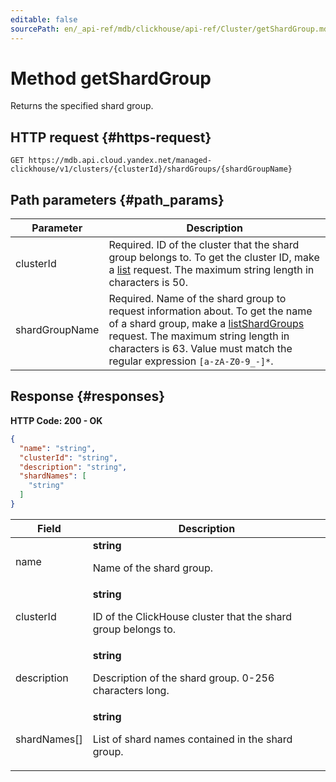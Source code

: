 ```yaml
---
editable: false
sourcePath: en/_api-ref/mdb/clickhouse/api-ref/Cluster/getShardGroup.md
---
```


# Method getShardGroup
Returns the specified shard group.
 

 
## HTTP request {#https-request}
```
GET https://mdb.api.cloud.yandex.net/managed-clickhouse/v1/clusters/{clusterId}/shardGroups/{shardGroupName}
```
 
## Path parameters {#path_params}
 
Parameter | Description
--- | ---
clusterId | Required. ID of the cluster that the shard group belongs to.  To get the cluster ID, make a [list](/docs/managed-clickhouse/api-ref/Cluster/list) request.  The maximum string length in characters is 50.
shardGroupName | Required. Name of the shard group to request information about.  To get the name of a shard group, make a [listShardGroups](/docs/managed-clickhouse/api-ref/Cluster/listShardGroups) request.  The maximum string length in characters is 63. Value must match the regular expression `` [a-zA-Z0-9_-]* ``.
 
## Response {#responses}
**HTTP Code: 200 - OK**

```json 
{
  "name": "string",
  "clusterId": "string",
  "description": "string",
  "shardNames": [
    "string"
  ]
}
```

 
Field | Description
--- | ---
name | **string**<br><p>Name of the shard group.</p> 
clusterId | **string**<br><p>ID of the ClickHouse cluster that the shard group belongs to.</p> 
description | **string**<br><p>Description of the shard group. 0-256 characters long.</p> 
shardNames[] | **string**<br><p>List of shard names contained in the shard group.</p> 
